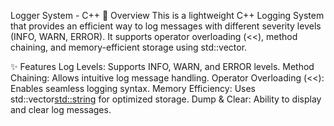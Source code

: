 Logger System - C++
📌 Overview
This is a lightweight C++ Logging System that provides an efficient way to log messages with different severity levels (INFO, WARN, ERROR). It supports operator overloading (<<), method chaining, and memory-efficient storage using std::vector.

✨ Features
Log Levels: Supports INFO, WARN, and ERROR levels.
Method Chaining: Allows intuitive log message handling.
Operator Overloading (<<): Enables seamless logging syntax.
Memory Efficiency: Uses std::vector<std::string> for optimized storage.
Dump & Clear: Ability to display and clear log messages.
